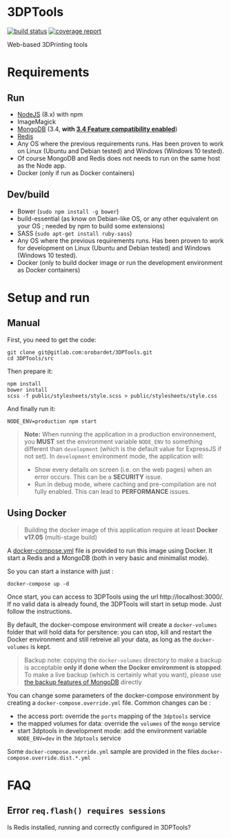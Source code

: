 # 3DPTools

[![build status](https://gitlab.com/orobardet/3DPTools/badges/master/build.svg)](https://gitlab.com/orobardet/3DPTools/commits/master) 
[![coverage report](https://gitlab.com/orobardet/3DPTools/badges/master/coverage.svg)](https://gitlab.com/orobardet/3DPTools/commits/master)

Web-based 3DPrinting tools

# Requirements

## Run

- [NodeJS](https://nodejs.org/) (8.x) with npm
- ImageMagick
- [MongoDB](https://www.mongodb.com/) (3.4, **with [3.4 Feature compatibility enabled](https://docs.mongodb.com/manual/reference/command/setFeatureCompatibilityVersion/)**)
- [Redis](http://redis.io/)
- Any OS where the previous requirements runs. Has been proven to work on Linux (Ubuntu and Debian tested) and Windows (Windows 10 tested).
- Of course MongoDB and Redis does not needs to run on the same host as the Node app.
- Docker (only if run as Docker containers)

## Dev/build

- Bower (`sudo npm install -g bower`)
- build-essential (as know on Debian-like OS, or any other equivalent on your OS ; needed by npm to build some extensions)
- SASS (`sudo apt-get install ruby-sass`)
- Any OS where the previous requirements runs. Has been proven to work for development on Linux (Ubuntu and Debian tested) and Windows (Windows 10 tested).
- Docker (only to build docker image or run the development environment as Docker containers)

# Setup and run

## Manual

First, you need to get the code:

```shell
git clone git@gitlab.com:orobardet/3DPTools.git
cd 3DPTools/src
```

Then prepare it:

```shell
npm install
bower install
scss -f public/stylesheets/style.scss > public/stylesheets/style.css
```

And finally run it:

```shell
NODE_ENV=production npm start
```
> **Note:** When running the application in a production environnement, you **MUST** set the environment variable 
> `NODE_ENV` to something different than `development` (which is the default value for ExpressJS if not set). 
> In `development` environment mode, the application will:
> - Show every details on screen (i.e. on the web pages) when an error occurs. This can be a **SECURITY** issue.
> - Run in debug mode, where caching and pre-compilation are not fully enabled. This can lead to **PERFORMANCE** issues.

## Using Docker

> Building the docker image of this application require at least **Docker v17.05** (multi-stage build)

A [docker-compose.yml](docker-compose.yml) file is provided to run this image using Docker. 
It start a Redis and a MongoDB (both in very basic and minimalist mode).

So you can start a instance with just :
```shell
docker-compose up -d
```

Once start, you can access to 3DPTools using the url http://localhost:3000/. 
If no valid data is already found, the 3DPTools will start in setup mode. Just follow the instructions.

By default, the docker-compose environment will create a `docker-volumes` folder that will hold data for persitence: 
you can stop, kill and restart the Docker environment and still retreive all your data, as long as the `docker-volumes` is kept.

> Backup note: copying the `docker-volumes` directory to make a backup is acceptable 
> **only if done when the Docker environment is stopped**. To make a live backup (which is certainly what you want), 
> please use [the backup features of MongoDB](https://docs.mongodb.com/v3.2/core/backups/) directly

You can change some parameters of the docker-compose environment by creating a `docker-compose.override.yml` file. Common changes can be :
- the access port: override the `ports` mapping of the `3dptools` service
- the mapped volumes for data: override the `volumes` of the `mongo` service
- start 3dptools in development mode: add the environment variable `NODE_ENV=dev` in the `3dptools` service

Some `docker-compose.override.yml` sample are provided in the files `docker-compose.override.dist.*.yml`

# FAQ

## Error `req.flash() requires sessions`

Is Redis installed, running and correctly configured in 3DPTools?
